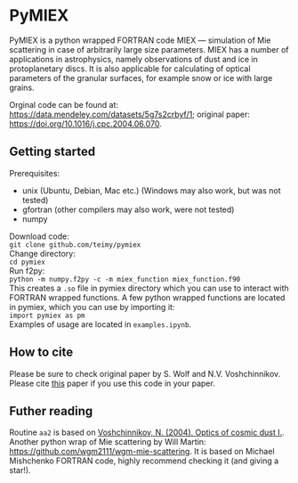 # PyMIEX
PyMIEX is a python wrapped FORTRAN code MIEX &mdash; simulation of Mie scattering in case of arbitrarily large size parameters. MIEX has a number of applications in astrophysics, namely observations of dust and ice in protoplanetary discs. It is also applicable for calculating of optical parameters of the granular surfaces, for example snow or ice with large grains.

Orginal code can be found at: https://data.mendeley.com/datasets/5g7s2crbyf/1; original paper: https://doi.org/10.1016/j.cpc.2004.06.070.

## Getting started

Prerequisites:
- unix (Ubuntu, Debian, Mac etc.) (Windows may also work, but was not tested)
- gfortran (other compilers may also work, were not tested)
- numpy 

Download code:\
`git clone github.com/teimy/pymiex`\
Change directory:\
`cd pymiex`\
Run f2py:\
`python -m numpy.f2py -c -m miex_function miex_function.f90`\
This creates a `.so` file in pymiex directory which you can use to interact with FORTRAN wrapped functions. A few python wrapped functions are located in pymiex, which you can use by importing it: \
`import pymiex as pm` \
Examples of usage are located in `examples.ipynb`.

## How to cite
Please be sure to check original paper by S. Wolf and N.V. Voshchinnikov. Please cite [this](https://doi.org/10.1016/j.cpc.2004.06.070) paper if you use this code in your paper.

## Futher reading
Routine `aa2` is based on [Voshchinnikov, N. (2004). Optics of cosmic dust I.](https://ui.adsabs.harvard.edu/abs/2004ASPRv..12....1V/abstract). \
Another python wrap of Mie scattering by Will Martin: https://github.com/wgm2111/wgm-mie-scattering. It is based on Michael Mishchenko FORTRAN code, highly recommend checking it (and giving a star!).

